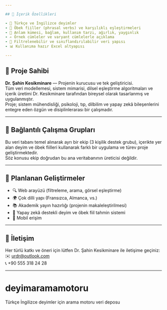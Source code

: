 ```yaml
---

## 📌 İçerik Özellikleri

- 📘 Türkçe ve İngilizce deyimler
- 🔁 Öbek fiiller (phrasal verbs) ve karşılıklı eşleştirmeleri
- 🧩 Anlam kümesi, bağlam, kullanım tarzı, ağırlık, yaygınlık
- ✍️ Örnek cümleler ve varyant cümlelerle açıklama
- 🎯 Filtrelenebilir ve sınıflandırılabilir veri yapısı
- 📊 Kullanıma hazır Excel altyapısı

---
```


## 👤 Proje Sahibi

**Dr. Şahin Kesikminare** — Projenin kurucusu ve tek geliştiricisi.  
Tüm veri modellemesi, sistem mimarisi, dilsel eşleştirme algoritmaları ve içerik üretimi Dr. Kesikminare tarafından bireysel olarak tasarlanmış ve uygulanmıştır.  
Proje; sistem mühendisliği, psikoloji, tıp, dilbilim ve yapay zekâ bileşenlerini entegre eden özgün ve disiplinlerarası bir çalışmadır.

---

## 🤝 Bağlantılı Çalışma Grupları

Bu veri tabanı temel alınarak ayrı bir ekip (3 kişilik destek grubu), içerikte yer alan deyim ve öbek fiilleri kullanarak farklı bir uygulama ve türev proje geliştirmektedir.  
Söz konusu ekip doğrudan bu ana veritabanının üreticisi değildir.

---

## 🔮 Planlanan Geliştirmeler

- 🔍 Web arayüzü (filtreleme, arama, görsel eşleştirme)
- 🌍 Çok dilli yapı (Fransızca, Almanca, vs.)
- 📚 Akademik yayın hazırlığı (projenin makaleleştirilmesi)
- 🤖 Yapay zekâ destekli deyim ve öbek fiil tahmin sistemi
- 📱 Mobil erişim

---

## 💬 İletişim

Her türlü katkı ve öneri için lütfen Dr. Şahin Kesikminare ile iletişime geçiniz:  
✉️ urdr@outlook.com  
📞 +90 555 318 24 28

---

# deyimaramamotoru  
Türkçe İngilizce deyimler için arama motoru veri deposu
